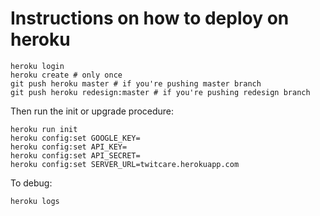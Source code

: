 # Instructions on how to deploy on heroku

```
heroku login
heroku create # only once
git push heroku master # if you're pushing master branch
git push heroku redesign:master # if you're pushing redesign branch
```

Then run the init or upgrade procedure:

```
heroku run init
heroku config:set GOOGLE_KEY=
heroku config:set API_KEY=
heroku config:set API_SECRET=
heroku config:set SERVER_URL=twitcare.herokuapp.com
```

To debug:

```
heroku logs
```